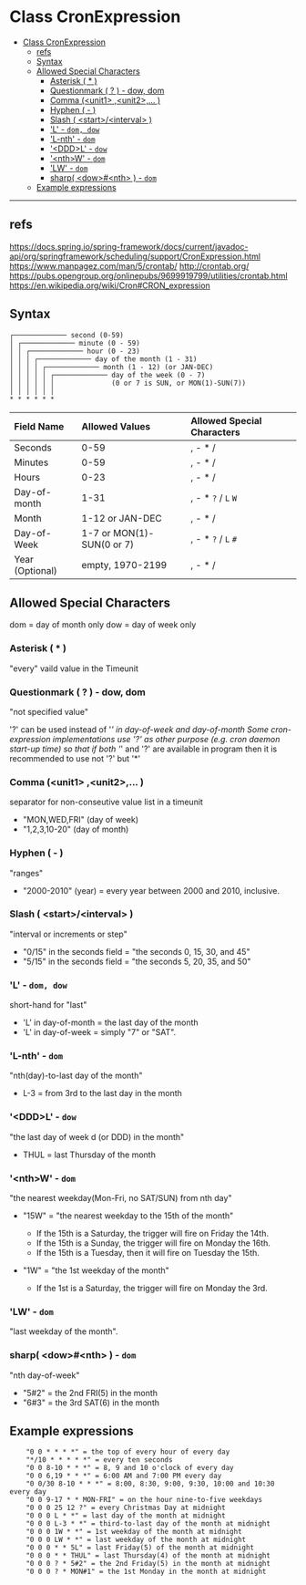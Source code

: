 # Class CronExpression

- [Class CronExpression](#class-cronexpression)
  - [refs](#refs)
  - [Syntax](#syntax)
  - [Allowed Special Characters](#allowed-special-characters)
    - [Asterisk ( \* )](#asterisk---)
    - [Questionmark ( ? ) - dow, dom](#questionmark------dow-dom)
    - [Comma (\<unit1\> ,\<unit2\>,... )](#comma-unit1-unit2-)
    - [Hyphen ( - )](#hyphen----)
    - [Slash ( \<start\>/\<interval\> )](#slash--startinterval-)
    - ['L' - `dom, dow`](#l---dom-dow)
    - ['L-nth'  - `dom`](#l-nth----dom)
    - ['\<DDD\>L' - `dow`](#dddl---dow)
    - ['\<nth\>W' - `dom`](#nthw---dom)
    - ['LW' - `dom`](#lw---dom)
    - [sharp( \<dow\>#\<nth\> ) - `dom`](#sharp-downth----dom)
  - [Example expressions](#example-expressions)

---

## refs

<https://docs.spring.io/spring-framework/docs/current/javadoc-api/org/springframework/scheduling/support/CronExpression.html>
<https://www.manpagez.com/man/5/crontab/>
<http://crontab.org/>
<https://pubs.opengroup.org/onlinepubs/9699919799/utilities/crontab.html>
<https://en.wikipedia.org/wiki/Cron#CRON_expression>

## Syntax

```Plain
┌───────────── second (0-59)
│ ┌───────────── minute (0 - 59)
│ │ ┌───────────── hour (0 - 23)
│ │ │ ┌───────────── day of the month (1 - 31)
│ │ │ │ ┌───────────── month (1 - 12) (or JAN-DEC)
│ │ │ │ │ ┌───────────── day of the week (0 - 7)
│ │ │ │ │ │              (0 or 7 is SUN, or MON(1)-SUN(7))
│ │ │ │ │ │
* * * * * *

```

| Field Name | Allowed Values | Allowed Special Characters |
|:---|:---|:---|
| Seconds | 0-59 | , - * / |
| Minutes | 0-59 | , - * / |
| Hours | 0-23 | , - * / |
| Day-of-month | 1-31 | , - * `?` / `L` `W` |
| Month | 1-12 or JAN-DEC | , - * / |
| Day-of-Week | 1-7 or MON(1)-SUN(0 or 7) | , - * `?` / `L` `#` |
| Year (Optional) | empty, 1970-2199 | , - * / |

## Allowed Special Characters

dom = day of month only
dow = day of week only

### Asterisk ( * )

"every" vaild value in the Timeunit

### Questionmark ( ? ) - dow, dom

"not specified value"

'?' can be used instead of '*' in day-of-week and day-of-month
Some cron-expression implementations use '?' as other purpose (e.g. cron daemon start-up time) so that if both '*' and '?' are available in program then it is recommended to use not '?' but '*'

### Comma (\<unit1\> ,\<unit2\>,... )

separator for non-conseutive value list in a timeunit

- "MON,WED,FRI" (day of week)
- "1,2,3,10-20" (day of month)

### Hyphen ( - )

"ranges"

- "2000-2010" (year) = every year between 2000 and 2010, inclusive.

### Slash ( \<start\>/\<interval\> )

"interval or increments or step"

- "0/15" in the seconds field = "the seconds 0, 15, 30, and 45"
- "5/15" in the seconds field = "the seconds 5, 20, 35, and 50"

### 'L' - `dom, dow`

short-hand for "last"

- 'L' in day-of-month = the last day of the month
- 'L' in day-of-week = simply "7" or "SAT".

### 'L-nth'  - `dom`

"nth(day)-to-last day of the month"

- L-3 = from 3rd to the last day in the month

### '\<DDD\>L' - `dow`

"the last day of week d (or DDD) in the month"

- THUL = last Thursday of the month

### '\<nth\>W' - `dom`

"the nearest weekday(Mon-Fri, no SAT/SUN) from nth day"

- "15W" = "the nearest weekday to the 15th of the month"
  - If the 15th is a Saturday, the trigger will fire on Friday the 14th.
  - If the 15th is a Sunday, the trigger will fire on Monday the 16th.
  - If the 15th is a Tuesday, then it will fire on Tuesday the 15th.

- "1W" = "the 1st weekday of the month"
  - If the 1st is a Saturday, the trigger will fire on Monday the 3rd.

### 'LW' - `dom`

"last weekday of the month".

### sharp( \<dow\>#\<nth\> ) - `dom`

"nth day-of-week"

- "5#2" = the 2nd FRI(5) in the month
- "6#3" = the 3rd SAT(6) in the month

## Example expressions

```text
    "0 0 * * * *" = the top of every hour of every day
    "*/10 * * * * *" = every ten seconds
    "0 0 8-10 * * *" = 8, 9 and 10 o'clock of every day
    "0 0 6,19 * * *" = 6:00 AM and 7:00 PM every day
    "0 0/30 8-10 * * *" = 8:00, 8:30, 9:00, 9:30, 10:00 and 10:30 every day
    "0 0 9-17 * * MON-FRI" = on the hour nine-to-five weekdays
    "0 0 0 25 12 ?" = every Christmas Day at midnight
    "0 0 0 L * *" = last day of the month at midnight
    "0 0 0 L-3 * *" = third-to-last day of the month at midnight
    "0 0 0 1W * *" = 1st weekday of the month at midnight
    "0 0 0 LW * *" = last weekday of the month at midnight
    "0 0 0 * * 5L" = last Friday(5) of the month at midnight
    "0 0 0 * * THUL" = last Thursday(4) of the month at midnight
    "0 0 0 ? * 5#2" = the 2nd Friday(5) in the month at midnight
    "0 0 0 ? * MON#1" = the 1st Monday in the month at midnight
```
